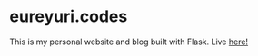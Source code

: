 # eureyuri.codes
This is my personal website and blog built with Flask. 
Live [here!](www.eureyuri.codes)
